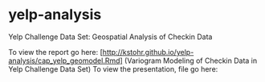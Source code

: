 # yelp-analysis
Yelp Challenge Data Set: Geospatial Analysis of Checkin Data 

To view the report go here: [http://kstohr.github.io/yelp-analysis/cap_yelp_geomodel.Rmd] 
(Variogram Modeling of Checkin Data in Yelp Challenge Data Set)
To view the presentation, file go here: 

